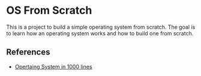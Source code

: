 # OS From Scratch

This is a project to build a simple operating system from scratch. The goal is to learn how an operating system works and how to build one from scratch.

## References

- [Opertaing System in 1000 lines](https://operating-system-in-1000-lines.vercel.app/en/)
